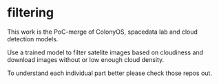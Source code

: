# filtering
This work is the PoC-merge of ColonyOS, spacedata lab and cloud detection models.

Use a trained model to filter satelite images based on cloudiness and download images without or low enough cloud density.  

To understand each individual part better please check those repos out.

